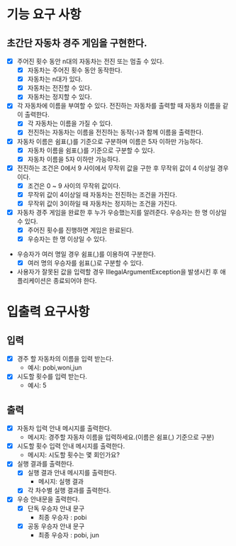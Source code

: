 # 기능 요구 사항

## 초간단 자동차 경주 게임을 구현한다.

- [x] 주어진 횟수 동안 n대의 자동차는 전진 또는 멈출 수 있다.
  - [x] 자동차는 주어진 횟수 동안 동작한다.
  - [x] 자동차는 n대가 있다.
  - [x] 자동차는 전진할 수 있다.
  - [x] 자동차는 정지할 수 있다.
- [x] 각 자동차에 이름을 부여할 수 있다. 전진하는 자동차를 출력할 때 자동차 이름을 같이 출력한다.
  - [x] 각 자동차는 이름을 가질 수 있다.
  - [x] 전진하는 자동차는 이름을 전진하는 동작(-)과 함께 이름을 출력한다.
- [x] 자동차 이름은 쉼표(,)를 기준으로 구분하며 이름은 5자 이하만 가능하다. 
  - [x] 자동차 이름을 쉼표(,)를 기준으로 구분할 수 있다.
  - [x] 자동차 이름을 5자 이하만 가능하다.
- [x] 전진하는 조건은 0에서 9 사이에서 무작위 값을 구한 후 무작위 값이 4 이상일 경우이다.
    - [x] 조건은 0 ~ 9 사이의 무작위 값이다.
    - [x] 무작위 값이 4이상일 때 자동차는 전진하는 조건을 가진다.
    - [x] 무작위 값이 3이하일 때 자동차는 정지하는 조건을 가진다.
- [x] 자동차 경주 게임을 완료한 후 누가 우승했는지를 알려준다. 우승자는 한 명 이상일 수 있다.
  - [x] 주어진 횟수를 진행하면 게임은 완료된다.
  - [x] 우승자는 한 명 이상일 수 있다.
- 우승자가 여러 명일 경우 쉼표(,)를 이용하여 구분한다.
  - [x] 여러 명의 우승자를 쉼표(,)로 구분할 수 있다.
- 사용자가 잘못된 값을 입력할 경우 IllegalArgumentException을 발생시킨 후 애플리케이션은 종료되어야 한다.

# 입출력 요구사항

## 입력

- [x] 경주 할 자동차의 이름을 입력 받는다.
   - 예시: pobi,woni,jun  
- [x] 시도할 횟수를 입력 받는다.
  - 예시: 5


## 출력

- [x] 자동차 입력 안내 메시지를 출력한다.
  - 메시지: 경주할 자동차 이름을 입력하세요.(이름은 쉼표(,) 기준으로 구분)
- [x] 시도할 횟수 입력 안내 메시지를 출력한다.
  - 메시지: 시도할 횟수는 몇 회인가요?
- [x] 실행 결과를 출력한다.
  - [x] 실행 결과 안내 메시지를 출력한다.
    - 메시지: 실행 결과
  - [x] 각 차수별 실행 결과를 출력한다.
- [x] 우승 안내문을 출력한다.
  - [x] 단독 우승자 안내 문구
    - 최종 우승자 : pobi
  - [x] 공동 우승자 안내 문구
    - 최종 우승자 : pobi, jun



